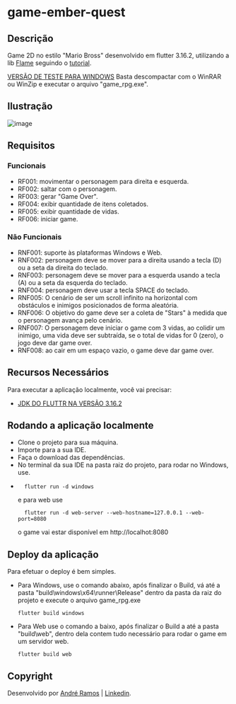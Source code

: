 # game-ember-quest

## Descrição

Game 2D no estilo "Mario Bross" desenvolvido em flutter 3.16.2, utilizando a lib [Flame](https://docs.flame-engine.org/latest/) seguindo o [tutorial](https://docs.flame-engine.org/latest/tutorials/platformer/platformer.html#ember-quest-game-tutorial).

[VERSÃO DE TESTE PARA WINDOWS](https://firebasestorage.googleapis.com/v0/b/mywebsite-ca4bd.appspot.com/o/game_amber_quest.rar?alt=media&token=9d3b1975-4833-4693-824b-af35387f77d0)
Basta descompactar com o WinRAR ou WinZip e executar o arquivo "game_rpg.exe".

## Ilustração
![image](https://github.com/AndreFSRamos/game-ember-quest/assets/88846666/384f595c-f1dc-4e8a-bcc2-2c1fd378f61a)

## Requisitos

### Funcionais
- RF001: movimentar o personagem para direita e esquerda.
- RF002: saltar com o personagem.
- RF003: gerar "Game Over".
- RF004: exibir quantidade de itens coletados.
- RF005: exibir quantidade de vidas.
- RF006: iniciar game.

### Não Funcionais
- RNF001: suporte às plataformas Windows e Web.
- RNF002: personagem deve se mover para a direita usando a tecla (D) ou a seta da direita do teclado.
- RNF003: personagem deve se mover para a esquerda usando a tecla (A) ou a seta da esquerda do teclado.
- RNF004: personagem deve usar a tecla SPACE do teclado.
- RNF005: O cenário de ser um scroll infinito na horizontal com obstáculos e inimigos posicionados de forma aleatória.
- RNF006: O objetivo do game deve ser a coleta de "Stars" à medida que o personagem avança pelo cenário.
- RNF007: O personagem deve iniciar o game com 3 vidas, ao colidir um inimigo, uma vida deve ser subtraída, se o total de vidas for 0 (zero), o jogo deve dar game over.
- RNF008: ao cair em um espaço vazio, o game deve dar game over.

## Recursos Necessários

Para executar a aplicação localmente, você vai precisar:

- [JDK DO FLUTTR NA VERSÃO 3.16.2](https://flutter-ko.dev/development/tools/sdk/releases)
  
## Rodando a aplicação localmente

- Clone o projeto para sua máquina.
- Importe para a sua IDE.
- Faça o download das dependências.
- No terminal da sua IDE na pasta raiz do projeto, para rodar no Windows, use.
- 
  ```shell
    flutter run -d windows 
   ```
  e para web use
  ```shell
    flutter run -d web-server --web-hostname=127.0.0.1 --web-port=8080
  ```
  o game vai estar disponível em http://localhot:8080

## Deploy da aplicação

Para efetuar o deploy é bem simples.
- Para Windows, use o comando abaixo, após finalizar o Build, vá até a pasta "build\windows\x64\runner\Release" dentro da pasta da raiz do projeto e execute o arquivo game_rpg.exe
  ```shell
  flutter build windows
  ```

- Para Web use o comando a baixo, após finalizar o Build a até a pasta "build\web", dentro dela contem tudo necessário para rodar o game em um servidor web.
  ```shell
  flutter build web
  ```

## Copyright

Desenvolvido por [André Ramos](https://andrefsramos.tech/) | [Linkedin](https://www.linkedin.com/in/andrefsramos-tech/).
